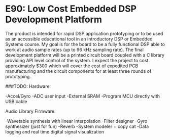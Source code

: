 # E90: Low Cost Embedded DSP Development Platform

The product is intended for rapid DSP application prototyping or to be used as an accessible educational tool in an introductory DSP or Embedded Systems course.
My goal is for the board to be a fully functional DSP able to work at audio sample rates (up to 96 kHz sampling rate). 
The final development platform will be a printed circuit board coupled with a C library providing API level control of the system.
I expect the project to cost approximately $300 which will cover the cost of expedited PCB manufacturing and the circuit components for at least three rounds of prototyping. 

###TODO:
Hardware:

-Accel/Gyro
-ADC user input
-External SRAM
-Program MCU directly with USB cable

Audio Library Firmware:

-Wavetable synthesis with linear interpolation
-Filter designer
-Gyro synthesizer (just for fun)
-Reverb
-System modeler + copy cat
-Data logging and real time digital signal visualization

